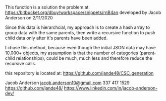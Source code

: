 This function is a solution the problem at https://bitbucket.org/dbuy/workspace/snippets/rnB4an
developed by Jacob Anderson on 2/11/2020

Since this data is hierarchcial, my approach is to create a hash array to group data
with the same parents, then write a recursive function to push child data only after
it's parents have been added. 

I chose this method, because even though the initial JSON data may have 10,000+ objects,
my assumption is that the number of categories (parent-child relationships), could be
much, much less and therefore reduce the recursive calls. 

this repository is located at:
https://github.com/jande48/CSC_generation

Jacob Anderson
jacob.anderson10@gmail.com
337 417 1529
https://github.com/jande48/
https://www.linkedin.com/in/jacob-anderson-dev/
